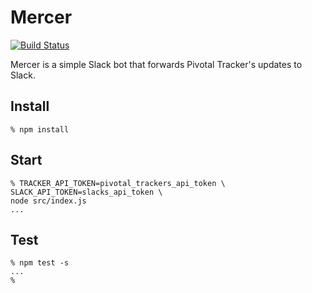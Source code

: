 # Mercer

[![Build Status](https://travis-ci.org/SIJP-ORG/mercer.svg?branch=master)](https://travis-ci.org/SIJP-ORG/mercer)

Mercer is a simple Slack bot that forwards Pivotal Tracker's updates to Slack.

## Install

```
% npm install
```

## Start

```
% TRACKER_API_TOKEN=pivotal_trackers_api_token \
SLACK_API_TOKEN=slacks_api_token \
node src/index.js
...
```

## Test

```
% npm test -s
...
%
```

